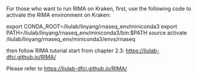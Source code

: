For those who want to run RIMA on Kraken, first, use the following code to activate the RIMA environment on Kraken:

export CONDA_ROOT=/liulab/linyang/rnaseq_env/miniconda3
export PATH=/liulab/linyang/rnaseq_env/miniconda3/bin:$PATH
source activate /liulab/linyang/rnaseq_env/miniconda3/envs/rnaseq


then follow RIMA tutorial start from chapter 2.3:
https://liulab-dfci.github.io/RIMA/

Please refer to  https://liulab-dfci.github.io/RIMA/ 

